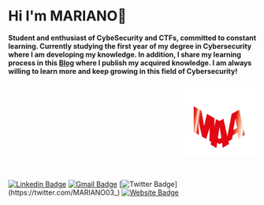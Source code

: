 # Hi I'm MARIANO👋



**Student and enthusiast of CybeSecurity and CTFs, committed to constant learning. Currently studying the first year of my degree in Cybersecurity where I am developing my knowledge. In addition, I share my learning process in this [Blog](https://0mariano.github.io) where I publish my acquired knowledge. I am always willing to learn more and keep growing in this field of Cybersecurity!** 




<p align="right"><a href="https://0mariano.github.io"><img width="30%" src="./images/maa.png" /></a></p> 

<br />





[![Linkedin Badge](https://img.shields.io/badge/-Contact%20me%20through%20LinkedIn-blue?style=flat&logo=Linkedin&logoColor=white&link=https://www.linkedin.com/in/mariano-alfonso-667a6022/)](https://www.linkedin.com/in/mariano-alfonso-667a60226/)
[![Gmail Badge](https://img.shields.io/badge/-Contact%20me%20through%20Email-fa5c00?style=flat&logo=Gmail&logoColor=white&link=mailto:marianoalfonso80@gmail.com)](mailto:marianoalfonso80@gmail.com)
[![Twitter Badge](https://img.shields.io/badge/-Follow%20Me-1ca0f1?style=flat&labelColor=1ca0f1&logo=twitter&logoColor=white&link=https://twitter.com/MARIANO03_)](https://twitter.com/MARIANO03_)
[![Website Badge](https://img.shields.io/badge/-Visit%20my%20Blog-fa0400?style=flat&logo=Google-Chrome&logoColor=white&link=https://0mariano.github.io)](https://0mariano.github.io)
